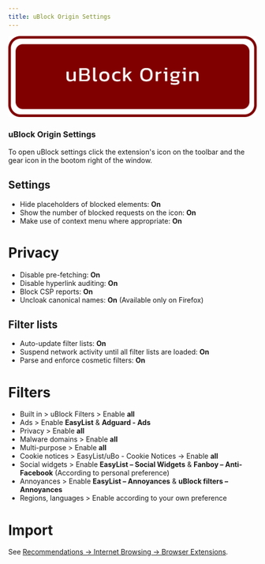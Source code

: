 ```yaml
---
title: uBlock Origin Settings
--- 
```


![Cover](../../assets/ublock-origin.png)

### uBlock Origin Settings

To open uBlock settings click the extension's icon on the toolbar and the gear icon in the bootom right of the window.

## Settings

* Hide placeholders of blocked elements: **On**
* Show the number of blocked requests on the icon: **On**
* Make use of context menu where appropriate: **On**

# Privacy

* Disable pre-fetching: **On** 
* Disable hyperlink auditing: **On**
* Block CSP reports: **On**
* Uncloak canonical names: **On** (Available only on Firefox)

## Filter lists

* Auto-update filter lists: **On**
* Suspend network activity until all filter lists are loaded: **On**
* Parse and enforce cosmetic filters: **On**

# Filters

* Built in > uBlock Filters > Enable **all**
* Ads > Enable **EasyList** & **Adguard - Ads**
* Privacy > Enable **all**
* Malware domains > Enable **all**
* Multi-purpose > Enable **all**
* Cookie notices > EasyList/uBo - Cookie Notices -> Enable **all**
* Social widgets > Enable **EasyList – Social Widgets** & **Fanboy – Anti-Facebook** (According to personal preference)
* Annoyances > Enable **EasyList – Annoyances** & **uBlock filters – Annoyances**
* Regions, languages > Enable according to your own preference

# Import

See [Recommendations -> Internet Browsing -> Browser Extensions](https://github.com/vn1vcky0/guide/blob/main/recommendations/internet-browsing/browser-extensions.md#adblock-filters).
